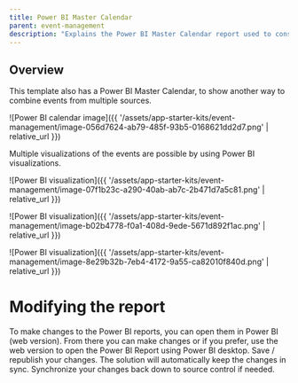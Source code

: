 ```yaml
---
title: Power BI Master Calendar
parent: event-management
description: "Explains the Power BI Master Calendar report used to consolidate events from multiple sources and how to modify and republish it."
---
```


## Overview

This template also has a Power BI Master Calendar, to show another way to combine events from multiple sources.

![Power BI calendar image]({{ '/assets/app-starter-kits/event-management/image-056d7624-ab79-485f-93b5-0168621dd2d7.png' | relative_url }})

Multiple visualizations of the events are possible by using Power BI visualizations.

![Power BI visualization]({{ '/assets/app-starter-kits/event-management/image-07f1b23c-a290-40ab-ab7c-2b471d7a5c81.png' | relative_url }})

![Power BI visualization]({{ '/assets/app-starter-kits/event-management/image-b02b4778-f0a1-408d-9ede-5671d892f1ac.png' | relative_url }})

![Power BI visualization]({{ '/assets/app-starter-kits/event-management/image-8e29b32b-7eb4-4172-9a55-ca82010f840d.png' | relative_url }})

#  Modifying the report

To make changes to the Power BI reports, you can open them in Power BI (web version). From there you can make changes or if you prefer, use the web version to open the Power BI Report using Power BI desktop. Save / republish your changes. The solution will automatically keep the changes in sync. Synchronize your changes back down to source control if needed.

